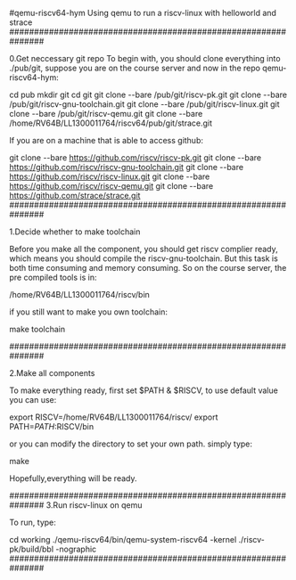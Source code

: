 #qemu-riscv64-hym
Using qemu to run a riscv-linux with helloworld and strace
###############################################################

0.Get neccessary git repo
    To begin with, you should clone everything into ./pub/git, 
    suppose you are on the course server and now in the 
    repo qemu-riscv64-hym: 

cd pub
mkdir git
cd git
git clone --bare /pub/git/riscv-pk.git
git clone --bare /pub/git/riscv-gnu-toolchain.git
git clone --bare /pub/git/riscv-linux.git
git clone --bare /pub/git/riscv-qemu.git
git clone --bare /home/RV64B/LL1300011764/riscv64/pub/git/strace.git

If you are on a machine that is able to access github:

git clone --bare https://github.com/riscv/riscv-pk.git
git clone --bare https://github.com/riscv/riscv-gnu-toolchain.git
git clone --bare https://github.com/riscv/riscv-linux.git
git clone --bare https://github.com/riscv/riscv-qemu.git
git clone --bare https://github.com/strace/strace.git
###############################################################

1.Decide whether to make toolchain

Before you make all the component, you should get riscv complier
ready, which means you should compile the riscv-gnu-toolchain.
But this task is both time consuming and memory consuming. So on
the course server, the pre compiled tools is in:

/home/RV64B/LL1300011764/riscv/bin

if you still want to make you own toolchain:

make toolchain

###############################################################

2.Make all components

To make everything ready, first set $PATH & $RISCV, to use default
value you can use:

export RISCV=/home/RV64B/LL1300011764/riscv/
export PATH=$PATH:$RISCV/bin

or you can modify the directory to set your own path.
simply type:

make

Hopefully,everything will be ready.

###############################################################
3.Run riscv-linux on qemu

To run, type:

cd working
./qemu-riscv64/bin/qemu-system-riscv64 -kernel ./riscv-pk/build/bbl -nographic
###############################################################
